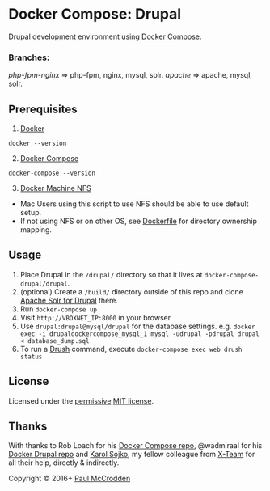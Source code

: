 # Docker Compose: Drupal

Drupal development environment using [Docker Compose](https://docs.docker.com/compose/).

### Branches:
*php-fpm-nginx* => php-fpm, nginx, mysql, solr.
*apache* => apache, mysql, solr.

## Prerequisites

1. [Docker](http://docker.com)
  ```
  docker --version
  ```
2. [Docker Compose](https://docs.docker.com/compose/)
  ```
  docker-compose --version
  ```
3. [Docker Machine NFS](https://github.com/adlogix/docker-machine-nfs)
 * Mac Users using this script to use NFS should be able to use default setup.
 * If not using NFS or on other OS, see [Dockerfile](https://github.com/mccrodp/drupal-docker-compose/blob/master/Dockerfile) for directory ownership mapping.

## Usage

1. Place Drupal in the `/drupal/` directory so that it lives at `docker-compose-drupal/drupal`.
2. (optional) Create a `/build/` directory outside of this repo and clone [Apache Solr for Drupal](https://github.com/mxr576/apachesolr-drupal-docker) there.
3. Run `docker-compose up`
4. Visit `http://VBOXNET_IP:8000` in your browser
5. Use `drupal:drupal@mysql/drupal` for the database settings. e.g. `docker exec -i drupaldockercompose_mysql_1 mysql -udrupal -pdrupal drupal < database_dump.sql`
6. To run a [Drush](http://drush.org) command, execute `docker-compose exec web drush status`

## License

Licensed under the [permissive](http://en.wikipedia.org/wiki/Permissive_free_software_licence) [MIT license](http://creativecommons.org/licenses/MIT/).

## Thanks
With thanks to Rob Loach for his [Docker Compose repo](https://github.com/RobLoach/docker-compose-drupal), @wadmiraal for his [Docker Drupal repo](https://github.com/wadmiraal/docker-drupal/) and [Karol Sojko](https://github.com/karolsojko), my fellow colleague from [X-Team](x-team.com) for all their help, directly & indirectly.

Copyright &copy; 2016+ [Paul McCrodden](http://opensourceopenmind.ninja)
